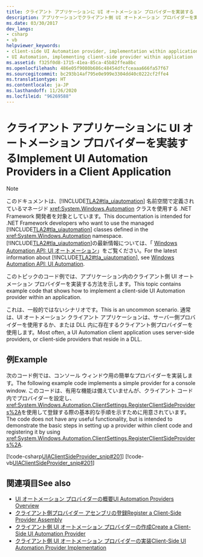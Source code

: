 ```yaml
---
title: クライアント アプリケーションに UI オートメーション プロバイダーを実装する
description: アプリケーションでクライアント側 UI オートメーション プロバイダーを実装する方法の例を確認します。 これは、一般的ではないシナリオであることに注意してください。
ms.date: 03/30/2017
dev_langs:
- csharp
- vb
helpviewer_keywords:
- client-side UI Automation provider, implementation within applications
- UI Automation, implementing client-side provider within application
ms.assetid: f325f0d8-1715-41ea-85ca-45b82ffea8bc
ms.openlocfilehash: 486e05f9080b686c48454dfcfceaaa666fa57f67
ms.sourcegitcommit: bc293b14af795e0e999e3304dd40c0222cf2ffe4
ms.translationtype: HT
ms.contentlocale: ja-JP
ms.lasthandoff: 11/26/2020
ms.locfileid: "96269588"
---
```

# <a name="implement-ui-automation-providers-in-a-client-application"></a><span data-ttu-id="e596a-104">クライアント アプリケーションに UI オートメーション プロバイダーを実装する</span><span class="sxs-lookup"><span data-stu-id="e596a-104">Implement UI Automation Providers in a Client Application</span></span>

> [!NOTE]
> <span data-ttu-id="e596a-105">このドキュメントは、[!INCLUDE[TLA2#tla_uiautomation](../../../includes/tla2sharptla-uiautomation-md.md)] 名前空間で定義されているマネージド <xref:System.Windows.Automation> クラスを使用する .NET Framework 開発者を対象としています。</span><span class="sxs-lookup"><span data-stu-id="e596a-105">This documentation is intended for .NET Framework developers who want to use the managed [!INCLUDE[TLA2#tla_uiautomation](../../../includes/tla2sharptla-uiautomation-md.md)] classes defined in the <xref:System.Windows.Automation> namespace.</span></span> <span data-ttu-id="e596a-106">[!INCLUDE[TLA2#tla_uiautomation](../../../includes/tla2sharptla-uiautomation-md.md)]の最新情報については、「 [Windows Automation API: UI オートメーション](/windows/win32/winauto/entry-uiauto-win32)」をご覧ください。</span><span class="sxs-lookup"><span data-stu-id="e596a-106">For the latest information about [!INCLUDE[TLA2#tla_uiautomation](../../../includes/tla2sharptla-uiautomation-md.md)], see [Windows Automation API: UI Automation](/windows/win32/winauto/entry-uiauto-win32).</span></span>  
  
 <span data-ttu-id="e596a-107">このトピックのコード例では、アプリケーション内のクライアント側 UI オートメーション プロバイダーを実装する方法を示します。</span><span class="sxs-lookup"><span data-stu-id="e596a-107">This topic contains example code that shows how to implement a client-side UI Automation provider within an application.</span></span>  
  
 <span data-ttu-id="e596a-108">これは、一般的ではないシナリオです。</span><span class="sxs-lookup"><span data-stu-id="e596a-108">This is an uncommon scenario.</span></span> <span data-ttu-id="e596a-109">通常は、UI オートメーション クライアント アプリケーションは、サーバー側プロバイダーを使用するか、または DLL 内に存在するクライアント側プロバイダーを使用します。</span><span class="sxs-lookup"><span data-stu-id="e596a-109">Most often, a UI Automation client application uses server-side providers, or client-side providers that reside in a DLL.</span></span>  
  
## <a name="example"></a><span data-ttu-id="e596a-110">例</span><span class="sxs-lookup"><span data-stu-id="e596a-110">Example</span></span>  

 <span data-ttu-id="e596a-111">次のコード例では、コンソール ウィンドウ用の簡単なプロバイダーを実装します。</span><span class="sxs-lookup"><span data-stu-id="e596a-111">The following example code implements a simple provider for a console window.</span></span> <span data-ttu-id="e596a-112">このコードは、有用な機能は備えていませんが、クライアント コード内でプロバイダーを設定し、 <xref:System.Windows.Automation.ClientSettings.RegisterClientSideProviders%2A>を使用して登録する際の基本的な手順を示すために用意されています。</span><span class="sxs-lookup"><span data-stu-id="e596a-112">The code does not have any useful functionality, but is intended to demonstrate the basic steps in setting up a provider within client code and registering it by using <xref:System.Windows.Automation.ClientSettings.RegisterClientSideProviders%2A>.</span></span>  
  
 [!code-csharp[UIAClientSideProvider_snip#201](../../../samples/snippets/csharp/VS_Snippets_Wpf/UIAClientSideProvider_snip/CSharp/ClientImplementationProgram.cs#201)]
 [!code-vb[UIAClientSideProvider_snip#201](../../../samples/snippets/visualbasic/VS_Snippets_Wpf/UIAClientSideProvider_snip/visualbasic/clientimplementationprogram.vb#201)]  
  
## <a name="see-also"></a><span data-ttu-id="e596a-113">関連項目</span><span class="sxs-lookup"><span data-stu-id="e596a-113">See also</span></span>

- [<span data-ttu-id="e596a-114">UI オートメーション プロバイダーの概要</span><span class="sxs-lookup"><span data-stu-id="e596a-114">UI Automation Providers Overview</span></span>](ui-automation-providers-overview.md)
- [<span data-ttu-id="e596a-115">クライアント側プロバイダー アセンブリの登録</span><span class="sxs-lookup"><span data-stu-id="e596a-115">Register a Client-Side Provider Assembly</span></span>](register-a-client-side-provider-assembly.md)
- [<span data-ttu-id="e596a-116">クライアント側 UI オートメーション プロバイダーの作成</span><span class="sxs-lookup"><span data-stu-id="e596a-116">Create a Client-Side UI Automation Provider</span></span>](create-a-client-side-ui-automation-provider.md)
- [<span data-ttu-id="e596a-117">クライアント側 UI オートメーション プロバイダーの実装</span><span class="sxs-lookup"><span data-stu-id="e596a-117">Client-Side UI Automation Provider Implementation</span></span>](client-side-ui-automation-provider-implementation.md)
